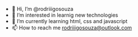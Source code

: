 - 👋 Hi, I’m @rodriiigosouza
- 👀 I’m interested in learnig new technologies
- 🌱 I’m currently learning html, css and javascript
- 📫 How to reach me rodriiigosouza@outlook.com

<!---
rodriiigosouza/rodriiigosouza is a ✨ special ✨ repository because its `README.md` (this file) appears on your GitHub profile.
You can click the Preview link to take a look at your changes.
--->
